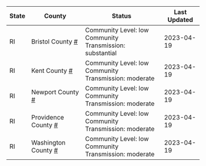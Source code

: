State | County | Status | Last Updated
--- | --- | --- | --- 
RI | Bristol County <a href="#bristol_county">#</a> | <a name="bristol_county"></a>Community Level: low<br/>Community Transmission: substantial | 2023-04-19
RI | Kent County <a href="#kent_county">#</a> | <a name="kent_county"></a>Community Level: low<br/>Community Transmission: moderate | 2023-04-19
RI | Newport County <a href="#newport_county">#</a> | <a name="newport_county"></a>Community Level: low<br/>Community Transmission: moderate | 2023-04-19
RI | Providence County <a href="#providence_county">#</a> | <a name="providence_county"></a>Community Level: low<br/>Community Transmission: moderate | 2023-04-19
RI | Washington County <a href="#washington_county">#</a> | <a name="washington_county"></a>Community Level: low<br/>Community Transmission: moderate | 2023-04-19
